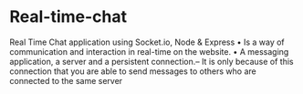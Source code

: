 # Real-time-chat
Real Time Chat application using Socket.io, Node & Express
• Is a way of communication and interaction in real-time on the
website.
• A messaging application, a server and a persistent connection.–
It is only because of this connection that you are able to send
messages to others who are connected to the same server
